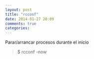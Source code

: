```yaml
---
layout: post
title: "rcconf"
date: 2014-01-27 20:09
comments: true
categories: 
---
```

Parar/arrancar procesos durante el inicio

>$ rcconf -now

